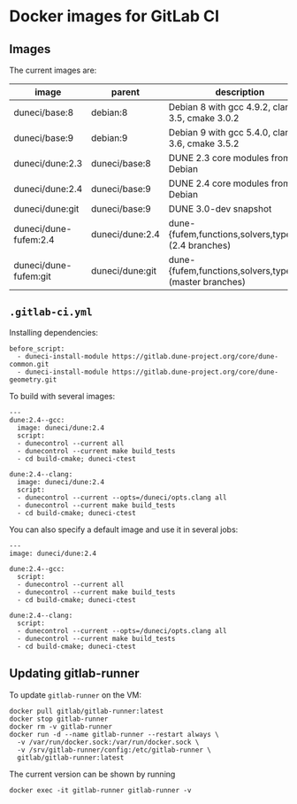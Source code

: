 Docker images for GitLab CI
===========================

Images
------

The current images are:

| image                    | parent          | description                                               |
|--------------------------|-----------------|-----------------------------------------------------------|
| duneci/base:8            | debian:8        | Debian 8 with gcc 4.9.2, clang 3.5, cmake 3.0.2           |
| duneci/base:9            | debian:9        | Debian 9 with gcc 5.4.0, clang 3.6, cmake 3.5.2           |
| duneci/dune:2.3          | duneci/base:8   | DUNE 2.3 core modules from Debian                         |
| duneci/dune:2.4          | duneci/base:9   | DUNE 2.4 core modules from Debian                         |
| duneci/dune:git          | duneci/base:9   | DUNE 3.0-dev snapshot                                     |
| duneci/dune-fufem:2.4    | duneci/dune:2.4 | dune-{fufem,functions,solvers,typetree} (2.4 branches)    |
| duneci/dune-fufem:git    | duneci/dune:git | dune-{fufem,functions,solvers,typetree} (master branches) |

`.gitlab-ci.yml`
----------------

Installing dependencies:
```
before_script:
  - duneci-install-module https://gitlab.dune-project.org/core/dune-common.git
  - duneci-install-module https://gitlab.dune-project.org/core/dune-geometry.git
```

To build with several images:
```
---
dune:2.4--gcc:
  image: duneci/dune:2.4
  script:
  - dunecontrol --current all
  - dunecontrol --current make build_tests
  - cd build-cmake; duneci-ctest

dune:2.4--clang:
  image: duneci/dune:2.4
  script:
  - dunecontrol --current --opts=/duneci/opts.clang all
  - dunecontrol --current make build_tests
  - cd build-cmake; duneci-ctest
```

You can also specify a default image and use it in several jobs:

```
---
image: duneci/dune:2.4

dune:2.4--gcc:
  script:
  - dunecontrol --current all
  - dunecontrol --current make build_tests
  - cd build-cmake; duneci-ctest

dune:2.4--clang:
  script:
  - dunecontrol --current --opts=/duneci/opts.clang all
  - dunecontrol --current make build_tests
  - cd build-cmake; duneci-ctest
```

Updating gitlab-runner
----------------------

To update `gitlab-runner` on the VM:

```
docker pull gitlab/gitlab-runner:latest
docker stop gitlab-runner
docker rm -v gitlab-runner
docker run -d --name gitlab-runner --restart always \
  -v /var/run/docker.sock:/var/run/docker.sock \
  -v /srv/gitlab-runner/config:/etc/gitlab-runner \
  gitlab/gitlab-runner:latest
```

The current version can be shown by running

```
docker exec -it gitlab-runner gitlab-runner -v
```
